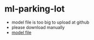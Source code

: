 # ml-parking-lot

- model file is too big to upload at github
- please download manually
- [model file](https://drive.google.com/file/d/11Pw7OTaGVt_80JAyE5ZX0zXTVnEOmGxz/view?usp=sharing)
